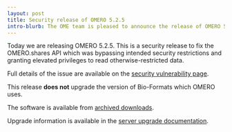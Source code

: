 ```yaml
---
layout: post
title: Security release of OMERO 5.2.5
intro-blurb: The OME team is pleased to announce the release of OMERO 5.2.5
---
```

Today we are releasing OMERO 5.2.5. This is a security release to fix
the OMERO.shares API which was bypassing intended security
restrictions and granting elevated privileges to read
otherwise-restricted data.

Full details of the issue are available on the [security vulnerability
page](https://www.openmicroscopy.org/site/products/omero/secvuln/2016-SV2-share).

This release **does not** upgrade the version of Bio-Formats which
OMERO uses.

The software is available from [archived
downloads](http://downloads.openmicroscopy.org/omero/5.2.5).

Upgrade information is available in the [server upgrade
documentation](http://www.openmicroscopy.org/site/support/omero5.2/sysadmins/server-upgrade.html).
